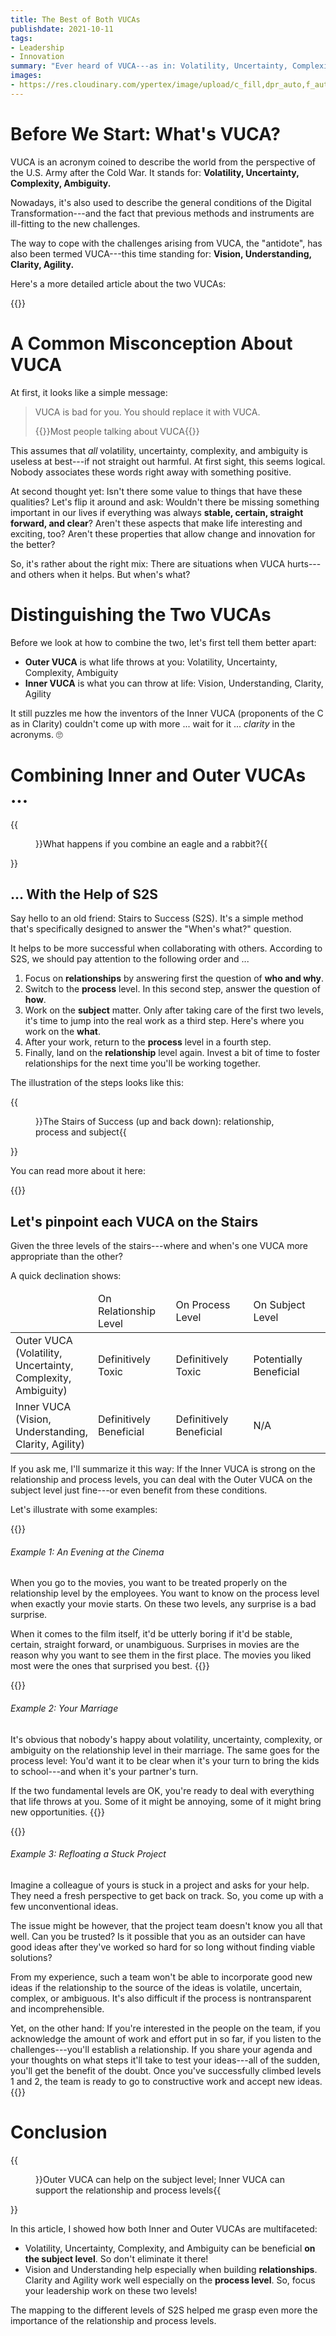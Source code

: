 ```yaml
---
title: The Best of Both VUCAs
publishdate: 2021-10-11
tags:
- Leadership
- Innovation
summary: "Ever heard of VUCA---as in: Volatility, Uncertainty, Complexity, and Ambiguity? Ever thought that these aspects could actually be beneficial on a certain level? Let's find out."
images:
- https://res.cloudinary.com/ypertex/image/upload/c_fill,dpr_auto,f_auto,g_auto,h_630,q_auto,w_1200/fa93b1db-267a-400d-90c1-7b2e4b152c6f
---
```


# Before We Start: What's VUCA?

VUCA is an acronym coined to describe the world from the perspective of the U.S. Army after the Cold War. It stands for: **Volatility, Uncertainty, Complexity, Ambiguity.**

Nowadays, it's also used to describe the general conditions of the Digital Transformation---and the fact that previous methods and instruments are ill-fitting to the new challenges.

The way to cope with the challenges arising from VUCA, the "antidote", has also been termed VUCA---this time standing for: **Vision, Understanding, Clarity, Agility.**

Here's a more detailed article about the two VUCAs:

{{<preview-external src="86050b70-727f-4dab-b2f1-57df2bb65e6a">}}

# A Common Misconception About VUCA

At first, it looks like a simple message:

> VUCA is bad for you. You should replace it with VUCA.
> 
> {{<attribution>}}Most people talking about VUCA{{</attribution>}}

This assumes that *all* volatility, uncertainty, complexity, and ambiguity is useless at best---if not straight out harmful. At first sight, this seems logical. Nobody associates these words right away with something positive.

At second thought yet: Isn't there some value to things that have these qualities? Let's flip it around and ask: Wouldn't there be missing something important in our lives if everything was always **stable, certain, straight forward, and clear**? Aren't these aspects that make life interesting and exciting, too? Aren't these properties that allow change and innovation for the better?

So, it's rather about the right mix: There are situations when VUCA hurts---and others when it helps. But when's what?

# Distinguishing the Two VUCAs

Before we look at how to combine the two, let's first tell them better apart:

* **Outer VUCA** is what life throws at you: Volatility, Uncertainty, Complexity, Ambiguity
* **Inner VUCA** is what you can throw at life: Vision, Understanding, Clarity, Agility

It still puzzles me how the inventors of the Inner VUCA (proponents of the C as in Clarity) couldn't come up with more ... wait for it ... *clarity* in the acronyms. 🙄

# Combining Inner and Outer VUCAs ...

{{<figure src="fa93b1db-267a-400d-90c1-7b2e4b152c6f">}}What happens if you combine an eagle and a rabbit?{{</figure>}}

## ... With the Help of S2S

Say hello to an old friend: Stairs to Success (S2S). It's a simple method that's specifically designed to answer the "When's what?" question.

It helps to be more successful when collaborating with others. According to S2S, we should pay attention to the following order and ...

1. Focus on **relationships** by answering first the question of **who and why**.
2. Switch to the **process** level. In this second step, answer the question of **how**.
3. Work on the **subject** matter. Only after taking care of the first two levels, it's time to jump into the real work as a third step. Here's where you work on the **what**.
4. After your work, return to the **process** level in a fourth step.
5. Finally, land on the **relationship** level again. Invest a bit of time to foster relationships for the next time you'll be working together.

The illustration of the steps looks like this:

{{<figure src="295b30f1-d54f-4cb7-8e4d-f0d379134578" transformation="full">}}The Stairs of Success (up and back down): relationship, process and subject{{</figure>}}

You can read more about it here:

{{<preview-internal src="/articles/s2s-stairs-to-success">}}

## Let's pinpoint each VUCA on the Stairs

Given the three levels of the stairs---where and when's one VUCA more appropriate than the other?

A quick declination shows:

<table>
<thead>
    <tr>
        <td width="25%"></td>
        <td width="25%">On Relationship Level</td>
        <td width="25%">On Process Level</td>
        <td width="25%">On Subject Level</td>
    </tr>
</thead>
<tbody>
    <tr>
        <td>Outer VUCA (Volatility, Uncertainty, Complexity, Ambiguity)</td>
        <td>Definitively Toxic</td>
        <td>Definitively Toxic</td>
        <td>Potentially Beneficial</td>
    </tr>
    <tr>
        <td>Inner VUCA (Vision, Understanding, Clarity, Agility)</td>
        <td>Definitively Beneficial</td>
        <td>Definitively Beneficial</td>
        <td>N/A</td>
    </tr>
</tbody>
</table>

If you ask me, I'll summarize it this way: If the Inner VUCA is strong on the relationship and process levels, you can deal with the Outer VUCA on the subject level just fine---or even benefit from these conditions.

Let's illustrate with some examples:

{{<note class="alert-secondary mt-5">}}
###### <i class="las la-lightbulb"></i> Example 1: An Evening at the Cinema

When you go to the movies, you want to be treated properly on the relationship level by the employees. You want to know on the process level when exactly your movie starts. On these two levels, any surprise is a bad surprise.

When it comes to the film itself, it'd be utterly boring if it'd be stable, certain, straight forward, or unambiguous. Surprises in movies are the reason why you want to see them in the first place. The movies you liked most were the ones that surprised you best.
{{</note>}}

{{<note class="alert-secondary mt-5">}}
###### <i class="las la-lightbulb"></i> Example 2: Your Marriage

It's obvious that nobody's happy about volatility, uncertainty, complexity, or ambiguity on the relationship level in their marriage. The same goes for the process level: You'd want it to be clear when it's your turn to bring the kids to school---and when it's your partner's turn.

If the two fundamental levels are OK, you're ready to deal with everything that life throws at you. Some of it might be annoying, some of it might bring new opportunities.
{{</note>}}

{{<note class="alert-secondary mt-5">}}
###### <i class="las la-lightbulb"></i> Example 3: Refloating a Stuck Project

Imagine a colleague of yours is stuck in a project and asks for your help. They need a fresh perspective to get back on track. So, you come up with a few unconventional ideas.

The issue might be however, that the project team doesn't know you all that well. Can you be trusted? Is it possible that you as an outsider can have good ideas after they've worked so hard for so long without finding viable solutions?

From my experience, such a team won't be able to incorporate good new ideas if the relationship to the source of the ideas is volatile, uncertain, complex, or ambiguous. It's also difficult if the process is nontransparent and incomprehensible.

Yet, on the other hand: If you're interested in the people on the team, if you acknowledge the amount of work and effort put in so far, if you listen to the challenges---you'll establish a relationship. If you share your agenda and your thoughts on what steps it'll take to test your ideas---all of the sudden, you'll get the benefit of the doubt. Once you've successfully climbed levels 1 and 2, the team is ready to go to constructive work and accept new ideas.
{{</note>}}

# Conclusion

{{<figure src="2fd0eb70-6339-4b70-9013-bf29b411b2d1" transformation="full">}}Outer VUCA can help on the subject level; Inner VUCA can support the relationship and process levels{{</figure>}}

In this article, I showed how both Inner and Outer VUCAs are multifaceted:

* Volatility, Uncertainty, Complexity, and Ambiguity can be beneficial **on the subject level**. So don't eliminate it there!
* Vision and Understanding help especially when building **relationships**. Clarity and Agility work well especially on the **process level**. So, focus your leadership work on these two levels!

The mapping to the different levels of S2S helped me grasp even more the importance of the relationship and process levels.
